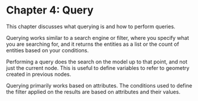 # Chapter 4: Query

This chapter discusses what querying is and how to perform queries. 

Querying works similar to a search engine or filter, where you specify what you are searching for, and it returns the entities as a list or the count of entities based on your conditions.

Performing a query does the search on the model up to that point, and not just the current node. This is useful to define variables to refer to geometry created in previous nodes. 

Querying primarily works based on attributes. The conditions used to define the filter applied on the results are based on attributes and their values. 